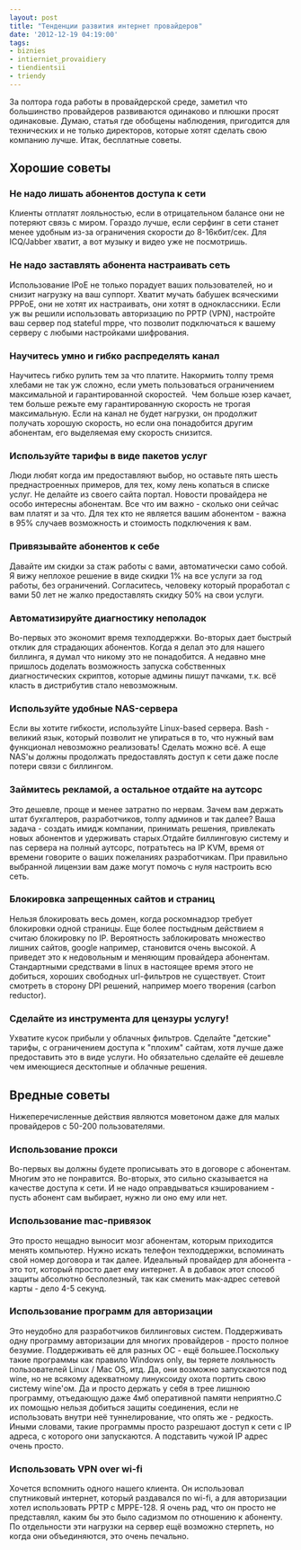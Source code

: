 ```yaml
---
layout: post
title: "Тенденции развития интернет провайдеров"
date: '2012-12-19 04:19:00'
tags:
- biznies
- intierniet_provaidiery
- tiendientsii
- triendy
---
```


За полтора года работы в провайдерской среде, заметил что большинство провайдеров развиваются одинаково и плюшки просят одинаковые. Думаю, статья где обобщены наблюдения, пригодится для технических и не только директоров, которые хотят сделать свою компанию лучше. Итак, бесплатные советы.  
<a name="more"></a>

## 

## Хорошие советы

### Не надо лишать абонентов доступа к сети
Клиенты отплатят лояльностью, если в отрицательном балансе они не потеряют связь с миром. Гораздо лучше, если серфинг в сети станет менее удобным из-за ограничения скорости до 8-16кбит/сек. Для ICQ/Jabber хватит, а вот музыку и видео уже не посмотришь.

### Не надо заставлять абонента настраивать сеть
Использование IPoE не только порадует ваших пользователей, но и снизит нагрузку на ваш суппорт. Хватит мучать бабушек всяческими PPPoE, они не хотят их настраивать, они хотят в одноклассники. Если уж вы решили использовать авторизацию по PPTP (VPN), настройте ваш сервер под stateful mppe, что позволит подключаться к вашему серверу с любыми настройками шифрования.

### Научитесь умно и гибко распределять канал
Научитесь гибко рулить тем за что платите. Накормить толпу тремя хлебами не так уж сложно, если уметь пользоваться ограничением максимальной и гарантированной скоростей.  Чем больше юзер качает, тем больше режьте ему гарантированную скорость не трогая максимальную. Если на канал не будет нагрузки, он продолжит получать хорошую скорость, но если она понадобится другим абонентам, его выделяемая ему скорость снизится.

### Используйте тарифы в виде пакетов услуг
Люди любят когда им предоставляют выбор, но оставьте пять шесть преднастроенных примеров, для тех, кому лень копаться в списке услуг. Не делайте из своего сайта портал. Новости провайдера не особо интересны абонентам. Все что им важно - сколько они сейчас вам платят и за что. Для тех кто не является вашим абонентом - важна в 95% случаев возможность и стоимость подключения к вам.

### Привязывайте абонентов к себе
Давайте им скидки за стаж работы с вами, автоматически само собой. Я вижу неплохое решение в виде скидки 1% на все услуги за год работы, без ограничений. Согласитесь, человеку который проработал с вами 50 лет не жалко предоставлять скидку 50% на свои услуги.

### Автоматизируйте диагностику неполадок
Во-первых это экономит время техподдержки. Во-вторых дает быстрый отклик для страдающих абонентов. Когда я делал это для нашего биллинга, я думал что никому это не понадобится. А недавно мне пришлось доделать возможность запуска собственных диагностических скриптов, которые админы пишут пачками, т.к. всё класть в дистрибутив стало невозможным.

### Используйте удобные NAS-сервера
Если вы хотите гибкости, используйте Linux-based сервера. Bash - великий язык, который позволит не упираться в то, что нужный вам функционал невозможно реализовать! Сделать можно всё. А еще NAS'ы должны продолжать предоставлять доступ к сети даже после потери связи с биллингом.

### Займитесь рекламой, а остальное отдайте на аутсорс
Это дешевле, проще и менее затратно по нервам. Зачем вам держать штат бухгалтеров, разработчиков, толпу админов и так далее? Ваша задача - создать имидж компании, принимать решения, привлекать новых абонентов и удерживать старых.Отдайте биллинговую систему и nas сервера на полный аутсорс, потратьтесь на IP KVM, время от времени говорите о ваших пожеланиях разработчикам. При правильно выбранной лицензии вам даже могут помочь с нуля настроить всю сеть.

### Блокировка запрещенных сайтов и страниц
Нельзя блокировать весь домен, когда роскомнадзор требует блокировки одной страницы. Еще более постыдным действием я считаю блокировку по IP. Вероятность заблокировать множество лишних сайтов, google например, становится очень высокой. А приведет это к недовольным и меняющим провайдера абонентам. Стандартными средствами в linux в настоящее время этого не добиться, хороших свободных url-фильтров не существует. Стоит смотреть в сторону DPI решений, например моего творения (carbon reductor). 

### Сделайте из инструмента для цензуры услугу!
Ухватите кусок прибыли у облачных фильтров. Сделайте "детские" тарифы, с ограничением доступа к "плохим" сайтам, хотя лучше даже предоставить это в виде услуги. Но обязательно сделайте её дешевле чем имеющиеся десктопные и облачные решения.

## Вредные советы
Нижеперечисленные действия являются моветоном даже для малых провайдеров с 50-200 пользователями.

### Использование прокси
Во-первых вы должны будете прописывать это в договоре с абонентам. Многим это не понравится. Во-вторых, это сильно сказывается на качестве доступа к сети. И не надо оправдываться кэшированием - пусть абонент сам выбирает, нужно ли оно ему или нет.

### Использование mac-привязок
Это просто нещадно выносит мозг абонентам, которым приходится менять компьютер. Нужно искать телефон техподдержки, вспоминать свой номер договора и так далее. Идеальный провайдер для абонента - это тот, который просто дает ему интернет. А в добавок этот способ защиты абсолютно бесполезный, так как сменить мак-адрес сетевой карты - дело 4-5 секунд.

### Использование программ для авторизации
Это неудобно для разработчиков биллинговых систем. Поддерживать одну программу авторизации для многих провайдеров - просто полное безумие. Поддерживать её для разных ОС - ещё большее.Поскольку такие программы как правило Windows only, вы теряете лояльность пользователей Linux / Mac OS, итд. Да, они возможно запускаются под wine, но не всякому адекватному линуксоиду охота портить свою систему wine'ом. Да и просто держать у себя в трее лишнюю программу, отъедающую даже 4мб оперативной памяти неприятно.С их помощью нельзя добиться защиты соединения, если не использовать внутри неё туннелирование, что опять же - редкость. Иными словами, такие программы просто разрешают доступ к сети с IP адреса, с которого они запускаются. А подставить чужой IP адрес очень просто.

### Использовать VPN over wi-fi
Хочется вспомнить одного нашего клиента. Он использовал спутниковый интернет, который раздавался по wi-fi, а для авторизации хотел использовать PPTP с MPPE-128. Я очень рад, что он просто не представлял, каким бы это было садизмом по отношению к абоненту. По отдельности эти нагрузки на сервер ещё возможно стерпеть, но когда они объединяются, это очень печально.